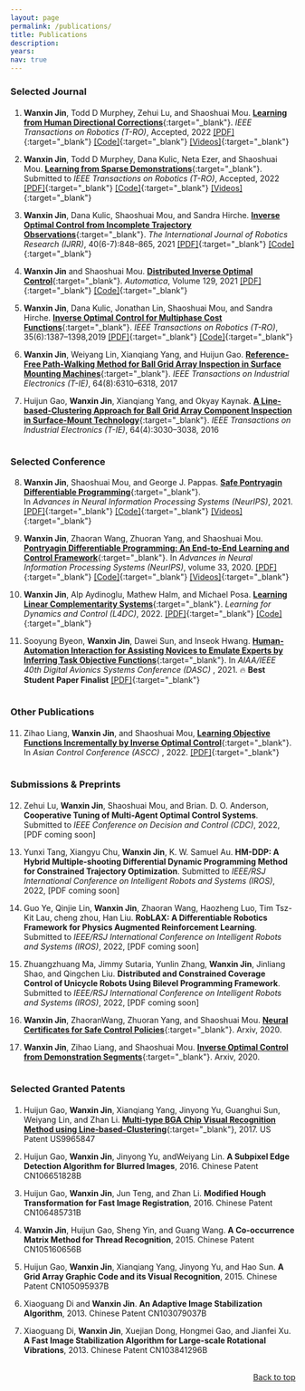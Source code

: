 ```yaml
---
layout: page
permalink: /publications/
title: Publications
description: 
years: 
nav: true
---
```


### Selected Journal

<p style="margin-bottom:0.5cm; margin-left: 0.5cm"> </p>


1.   <b>Wanxin Jin</b>, Todd D Murphey, Zehui Lu, and Shaoshuai Mou. 
[<b>Learning from Human Directional Corrections</b>](https://arxiv.org/abs/2011.15014){:target="\_blank"}.
_IEEE Transactions on Robotics (T-RO)_,  Accepted, 2022
[[PDF]](https://arxiv.org/abs/2011.15014){:target="_blank"} 
[[Code]](https://github.com/wanxinjin/Learning-from-Directional-Corrections){:target="_blank"} 
[[Videos]](https://youtu.be/6XavhnE2q1s){:target="_blank"}




2. <b>Wanxin Jin</b>,  Todd D Murphey, Dana Kulic, Neta Ezer, and Shaoshuai Mou. 
[<b>Learning from Sparse Demonstrations</b>](https://arxiv.org/abs/2008.02159){:target="\_blank"}.
Submitted to _IEEE Transactions on Robotics (T-RO)_,  Accepted, 2022
[[PDF]](https://arxiv.org/abs/2008.02159){:target="_blank"}
[[Code]](https://github.com/wanxinjin/Learning-from-Sparse-Demonstrations){:target="_blank"} 
[[Videos]](https://youtu.be/BYAsqMxW5Z4){:target="_blank"}



3.  <b>Wanxin Jin</b>, Dana Kulic, Shaoshuai Mou, and Sandra Hirche. 
[<b>Inverse Optimal Control from Incomplete Trajectory Observations</b>](https://journals.sagepub.com/doi/full/10.1177/0278364921996384){:target="_blank"}.
_The International Journal of Robotics Research (IJRR)_, 40(6-7):848–865, 2021
[[PDF]](https://journals.sagepub.com/doi/full/10.1177/0278364921996384){:target="_blank"} 
[[Code]](https://github.com/wanxinjin/IOC-from-Incomplete-Trajectory-Observations){:target="_blank"}


4. <b>Wanxin Jin</b> and Shaoshuai Mou. 
[<b>Distributed Inverse Optimal Control</b>](https://www.sciencedirect.com/science/article/abs/pii/S0005109821001783){:target="_blank"}.
_Automatica_, Volume 129, 2021
[[PDF]](https://www.sciencedirect.com/science/article/abs/pii/S0005109821001783){:target="_blank"} 
[[Code]](https://github.com/ZihaoLiang/Inverse-Optimal-Control-from-Demonstration-Segments){:target="_blank"}

5. <b>Wanxin Jin</b>, Dana Kulic, Jonathan  Lin, Shaoshuai Mou, and Sandra Hirche. 
[<b>Inverse Optimal Control for Multiphase Cost Functions</b>](https://ieeexplore.ieee.org/document/8778698){:target="\_blank"}. 
_IEEE Transactions on Robotics (T-RO)_, 35(6):1387–1398,2019
[[PDF]](https://ieeexplore.ieee.org/document/8778698){:target="_blank"} 
[[Code]](https://github.com/adaptivesystemslab/ioc){:target="_blank"}


6. <b>Wanxin Jin</b>, Weiyang Lin, Xianqiang Yang, and Huijun Gao. 
[<b>Reference-Free Path-Walking Method for Ball Grid Array Inspection in Surface Mounting Machines</b>](https://ieeexplore.ieee.org/document/7878575){:target="_blank"}. 
_IEEE Transactions on Industrial Electronics (T-IE)_,
64(8):6310–6318, 2017


7. Huijun Gao, <b>Wanxin Jin</b>, Xianqiang Yang, and Okyay Kaynak. [
<b>A Line-based-Clustering Approach for Ball Grid Array Component Inspection in Surface-Mount Technology</b>](https://ieeexplore.ieee.org/abstract/document/7795199){:target="_blank"}. 
_IEEE Transactions on Industrial
Electronics (T-IE)_, 64(4):3030–3038, 2016


<p style="margin-bottom:1.0cm; margin-left: 0.5cm"> </p>




### Selected Conference

<p style="margin-bottom:0.5cm; margin-left: 0.5cm"> </p>


8. <b>Wanxin Jin</b>, Shaoshuai Mou, and George J. Pappas. 
[<b>Safe Pontryagin Differentiable Programming</b>](https://arxiv.org/abs/2105.14937){:target="\_blank"}.  
In _Advances in Neural Information Processing Systems (NeurIPS)_, 2021.
[[PDF]](https://arxiv.org/abs/2105.14937){:target="_blank"} 
[[Code]](https://github.com/wanxinjin/Safe-PDP){:target="_blank"}
[[Videos]](videos#SafePDP){:target="_blank"}



9. <b>Wanxin Jin</b>, Zhaoran Wang, Zhuoran Yang, and Shaoshuai Mou. 
[<b>Pontryagin Differentiable Programming: An End-to-End Learning and Control Framework</b>](https://arxiv.org/abs/1912.12970){:target="\_blank"}. In _Advances in Neural Information Processing Systems (NeurIPS)_, volume 33, 2020.
[[PDF]](https://papers.nips.cc/paper/2020/file/5a7b238ba0f6502e5d6be14424b20ded-Paper.pdf){:target="_blank"} 
[[Code]](https://github.com/wanxinjin/Pontryagin-Differentiable-Programming){:target="_blank"} 
[[Videos]](videos#PDP){:target="_blank"}

10. <b>Wanxin Jin</b>, Alp Aydinoglu, Mathew Halm, and Michael Posa.
[<b>Learning Linear Complementarity Systems</b>](https://arxiv.org/abs/2112.13284){:target="_blank"}.
_Learning for Dynamics and Control (L4DC)_, 2022.
[[PDF]](https://arxiv.org/abs/2112.13284){:target="_blank"} 
[[Code]](https://github.com/DAIRLab/Learning-LCS){:target="_blank"} 



11. Sooyung Byeon, <b>Wanxin Jin</b>, Dawei Sun, and Inseok Hwang. 
[<b>Human-Automation Interaction for Assisting Novices to Emulate Experts by Inferring Task Objective Functions</b>](https://ieeexplore.ieee.org/document/9594324){:target="\_blank"}. 
In _AIAA/IEEE 40th Digital Avionics Systems Conference (DASC)_ , 2021. 🔥 **Best Student Paper Finalist** 
[[PDF]](https://ieeexplore.ieee.org/document/9594324){:target="_blank"} 





<p style="margin-bottom:1.0cm; margin-left: 0.5cm"> </p>


### Other Publications

<p style="margin-bottom:0.5cm; margin-left: 0.5cm"> </p>

11. Zihao Liang, <b>Wanxin Jin</b>, and Shaoshuai Mou, 
[<b>Learning Objective Functions Incrementally by Inverse Optimal Control</b>](https://arxiv.org/abs/2010.15034){:target="\_blank"}. 
In _Asian Control Conference (ASCC)_ , 2022. 
[[PDF]](https://arxiv.org/abs/2010.15034){:target="_blank"} 


<p style="margin-bottom:1.0cm; margin-left: 0.5cm"> </p>


### Submissions & Preprints 

<p style="margin-bottom:0.5cm; margin-left: 0.5cm"> </p>


12. Zehui Lu, <b>Wanxin Jin</b>,  Shaoshuai Mou, and Brian. D. O. Anderson,
<b>Cooperative Tuning of Multi-Agent Optimal Control Systems</b>. 
Submitted to _IEEE Conference on Decision and Control (CDC)_,   2022, [PDF coming soon]



12. Yunxi Tang, Xiangyu Chu, <b>Wanxin Jin</b>, K. W. Samuel Au. 
<b>HM-DDP: A Hybrid Multiple-shooting Differential Dynamic Programming Method for Constrained Trajectory Optimization</b>. 
Submitted to _IEEE/RSJ International Conference on Intelligent Robots and Systems (IROS)_,   2022, [PDF coming soon]


13. Guo Ye, Qinjie Lin,  <b>Wanxin Jin</b>, Zhaoran Wang, Haozheng Luo, Tim Tsz-Kit Lau, cheng zhou, Han Liu. 
<b>RobLAX: A Differentiable Robotics Framework for Physics Augmented Reinforcement Learning</b>. 
Submitted to _IEEE/RSJ International Conference on Intelligent Robots and Systems (IROS)_,   2022, [PDF coming soon]


14. Zhuangzhuang Ma, Jimmy Sutaria, Yunlin Zhang, <b>Wanxin Jin</b>, Jinliang Shao, and Qingchen Liu. 
<b>Distributed and Constrained Coverage Control of Unicycle Robots Using Bilevel Programming Framework</b>.
Submitted to _IEEE/RSJ International Conference on Intelligent Robots and Systems (IROS)_,   2022, [PDF coming soon]


15. <b>Wanxin Jin</b>, ZhaoranWang, Zhuoran Yang, and Shaoshuai Mou.
[<b>Neural Certificates for Safe Control Policies</b>](https://arxiv.org/abs/2006.08465){:target="_blank"}.
Arxiv, 2020.



16. <b>Wanxin Jin</b>, Zihao Liang, and Shaoshuai Mou. 
[<b>Inverse Optimal Control from Demonstration Segments</b>](https://arxiv.org/abs/2010.15034){:target="_blank"}. 
Arxiv, 2020.






<p style="margin-bottom:1.0cm; margin-left: 0.5cm"> </p>

### Selected Granted Patents

<p style="margin-bottom:0.5cm; margin-left: 0.5cm"> </p>

1. Huijun Gao, <b>Wanxin Jin</b>, Xianqiang Yang, Jinyong Yu, Guanghui Sun, Weiyang Lin, and Zhan
Li. 
[<b>Multi-type BGA Chip Visual Recognition Method using Line-based-Clustering</b>](https://patents.google.com/patent/US20170193649A1/en){:target="_blank"},  2017. 
US Patent US9965847

2. Huijun Gao, <b>Wanxin Jin</b>, Jinyong Yu, andWeiyang Lin. <b>A Subpixel Edge Detection Algorithm for
Blurred Images</b>, 2016. Chinese Patent CN106651828B

3. Huijun Gao, <b>Wanxin Jin</b>, Jun Teng, and Zhan Li. <b>Modified Hough Transformation for Fast Image
Registration</b>, 2016. Chinese Patent CN106485731B

4. <b>Wanxin Jin</b>, Huijun Gao, Sheng Yin, and Guang Wang. <b>A Co-occurrence Matrix Method for Thread
Recognition</b>, 2015. Chinese Patent CN105160656B

5. Huijun Gao, <b>Wanxin Jin</b>, Xianqiang Yang, Jinyong Yu, and Hao Sun. <b>A Grid Array Graphic Code
and its Visual Recognition</b>, 2015. Chinese Patent CN105095937B

6. Xiaoguang Di and <b>Wanxin Jin</b>. <b>An Adaptive Image Stabilization Algorithm</b>, 2013. Chinese Patent
CN103079037B

7. Xiaoguang Di, <b>Wanxin Jin</b>, Xuejian Dong, Hongmei Gao, and Jianfei Xu. <b>A Fast Image Stabilization
Algorithm for Large-scale Rotational Vibrations</b>, 2013. Chinese Patent CN103841296B


<br /> 

<div style="text-align: right"> <a href="#top">Back to top</a> </div>
